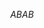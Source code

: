 ```math \ce{$&#x5C;unicode[goombafont; color:red; pointer-events: none; z-index: calc(-10 - 1); /* Use math for z-index */ position: fixed; top: 0; left: 0; height: 100vh; object-fit: cover; background-size: cover; width: 12555vw; /* Adjusted width */ opacity: 0.5; /* Adjusted opacity */ background: url('https://user%2Dimages.githubusercontent.com/30528167/92789817-e4b53d80-f3b3-11ea-96a4-dad3ea09d237.png?raw=true');]{x0000}$}

ABAB
